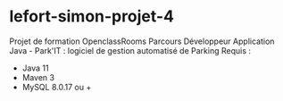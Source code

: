 # lefort-simon-projet-4
Projet de formation OpenclassRooms Parcours Développeur Application Java - Park'IT : logiciel de gestion automatisé de Parking
Requis :
- Java 11
- Maven 3
- MySQL 8.0.17 ou +
